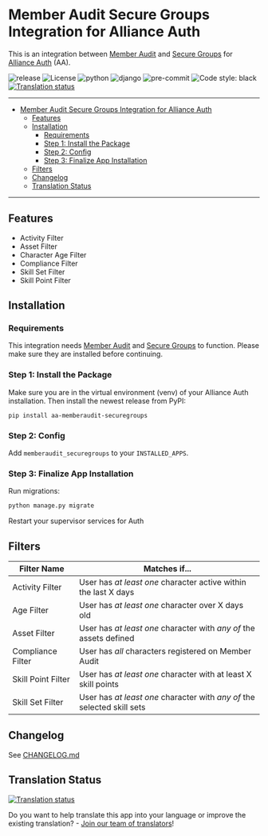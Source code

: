 # Member Audit Secure Groups Integration for Alliance Auth<a name="member-audit-secure-groups-integration-for-alliance-auth"></a>

This is an integration between [Member Audit](https://gitlab.com/ErikKalkoken/aa-memberaudit) and [Secure Groups](https://github.com/pvyParts/allianceauth-secure-groups) for [Alliance Auth](https://gitlab.com/allianceauth/allianceauth) (AA).

![release](https://img.shields.io/pypi/v/aa-memberaudit-securegroups?label=release)
![License](https://img.shields.io/badge/license-GPL-green)
![python](https://img.shields.io/pypi/pyversions/aa-memberaudit-securegroups)
![django](https://img.shields.io/pypi/djversions/aa-memberaudit-securegroups?label=django)
![pre-commit](https://img.shields.io/badge/pre--commit-enabled-brightgreen?logo=pre-commit&logoColor=white)
![Code style: black](https://img.shields.io/badge/code%20style-black-000000.svg)
[![Translation status](https://weblate.ppfeufer.de/widget/alliance-auth-apps/aa-member-audit-secure-groups-integration/svg-badge.svg)](https://weblate.ppfeufer.de/engage/alliance-auth-apps/)

______________________________________________________________________

<!-- mdformat-toc start --slug=gitlab --maxlevel=6 --minlevel=1 -->

- [Member Audit Secure Groups Integration for Alliance Auth](#member-audit-secure-groups-integration-for-alliance-auth)
  - [Features](#features)
  - [Installation](#installation)
    - [Requirements](#requirements)
    - [Step 1: Install the Package](#step-1-install-the-package)
    - [Step 2: Config](#step-2-config)
    - [Step 3: Finalize App Installation](#step-3-finalize-app-installation)
  - [Filters](#filters)
  - [Changelog](#changelog)
  - [Translation Status](#translation-status)

<!-- mdformat-toc end -->

______________________________________________________________________

## Features<a name="features"></a>

- Activity Filter
- Asset Filter
- Character Age Filter
- Compliance Filter
- Skill Set Filter
- Skill Point Filter

## Installation<a name="installation"></a>

### Requirements<a name="requirements"></a>

This integration needs [Member Audit](https://gitlab.com/ErikKalkoken/aa-memberaudit) and [Secure Groups](https://github.com/pvyParts/allianceauth-secure-groups) to function. Please make sure they are installed before continuing.

### Step 1: Install the Package<a name="step-1-install-the-package"></a>

Make sure you are in the virtual environment (venv) of your Alliance Auth installation. Then install the newest release from PyPI:

`pip install aa-memberaudit-securegroups`

### Step 2: Config<a name="step-2-config"></a>

Add `memberaudit_securegroups` to your `INSTALLED_APPS`.

### Step 3: Finalize App Installation<a name="step-3-finalize-app-installation"></a>

Run migrations:

```bash
python manage.py migrate
```

Restart your supervisor services for Auth

## Filters<a name="filters"></a>

| Filter Name        | Matches if...                                                           |
|--------------------|-------------------------------------------------------------------------|
| Activity Filter    | User has *at least one* character active within the last X days         |
| Age Filter         | User has *at least one* character over X days old                       |
| Asset Filter       | User has *at least one* character with *any of* the assets defined      |
| Compliance Filter  | User has *all* characters registered on Member Audit                    |
| Skill Point Filter | User has *at least one* character with at least X skill points          |
| Skill Set Filter   | User has *at least one* character with *any of* the selected skill sets |

## Changelog<a name="changelog"></a>

See [CHANGELOG.md](https://gitlab.com/eclipse-expeditions/aa-memberaudit-securegroups/-/blob/master/CHANGELOG.md)

## Translation Status<a name="translation-status"></a>

[![Translation status](https://weblate.ppfeufer.de/widget/alliance-auth-apps/aa-member-audit-secure-groups-integration/multi-auto.svg)](https://weblate.ppfeufer.de/engage/alliance-auth-apps/)

Do you want to help translate this app into your language or improve the existing
translation? - [Join our team of translators][weblate engage]!

<!-- Inline Links -->

[weblate engage]: https://weblate.ppfeufer.de/engage/alliance-auth-apps/ "Weblate Translations"
